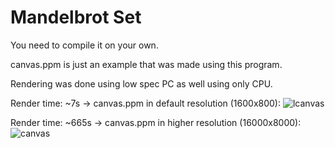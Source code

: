 # Mandelbrot Set

You need to compile it on your own.

canvas.ppm is just an example that was made using this program.

Rendering was done using low spec PC as well using only CPU.

Render time: ~7s ->
canvas.ppm in default resolution (1600x800):
![lcanvas](https://user-images.githubusercontent.com/48839784/206797120-20f0e494-7dcd-4b6b-9da4-fcd0ff50c3ae.png)

Render time: ~665s ->
canvas.ppm in higher resolution (16000x8000):
![canvas](https://github.com/cutelead/MandelbrotSet/blob/c67c0aa5e305aeb56cb5ef6d164020d2ccae4564/canvas.png)
